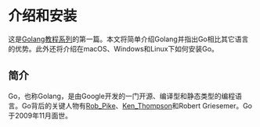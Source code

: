 # 介绍和安装  

这是[Golang教程系列](https://golangbot.com/learn-golang-series/)的第一篇。本文将简单介绍Golang并指出Go相比其它语言的优势。此外还将介绍在macOS、Windows和Linux下如何安装Go。  

## 简介  

Go，也称Golang，是由Google开发的一门开源、编译型和静态类型的编程语言。Go背后的关键人物有[Rob_Pike](https://en.wikipedia.org/wiki/Rob_Pike)、[Ken_Thompson](https://en.wikipedia.org/wiki/Ken_Thompson)和Robert Griesemer。Go于2009年11月面世。  

